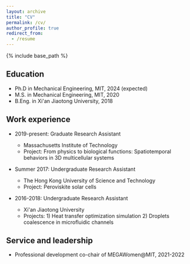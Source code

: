 ```yaml
---
layout: archive
title: "CV"
permalink: /cv/
author_profile: true
redirect_from:
  - /resume
---
```


{% include base_path %}

## Education
* Ph.D in Mechanical Engineering, MIT, 2024 (expected)
* M.S. in Mechanical Engineering, MIT, 2020
* B.Eng. in Xi'an Jiaotong University, 2018


## Work experience
* 2019-present: Graduate Research Assistant
  * Massachusetts Institute of Technology
  * Project: From physics to biological functions: Spatiotemporal behaviors in 3D multicellular systems

* Summer 2017: Undergraduate Research Assistant
  * The Hong Kong University of Science and Technology
  * Project: Peroviskite solar cells

* 2016-2018: Undergraduate Research Assistant
  * Xi'an Jiaotong University
  * Projects: 1) Heat transfer optimization simulation 2) Droplets coalescence in microfluidic channels
  
## Service and leadership
* Professional development co-chair of MEGAWomen@MIT, 2021-2022
